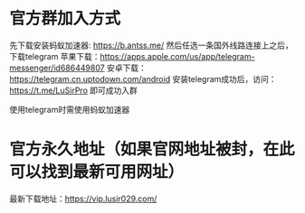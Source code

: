 # 官方群加入方式

先下载安装蚂蚁加速器: https://b.antss.me/
然后任选一条国外线路连接上之后，下载telegram
苹果下载：https://apps.apple.com/us/app/telegram-messenger/id686449807
安卓下载：https://telegram.cn.uptodown.com/android
安装telegram成功后，访问：https://t.me/LuSirPro
即可成功入群

使用telegram时需使用蚂蚁加速器

# 官方永久地址（如果官网地址被封，在此可以找到最新可用网址）
最新下载地址：https://vip.lusir029.com/
